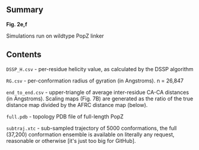 ## Summary

**Fig. 2e,f**

Simulations run on wildtype PopZ linker


## Contents

`DSSP_H.csv` - per-residue helicity value, as calculated by the DSSP algorithm

`RG.csv` - per-conformation radius of gyration (in Angstroms). n = 26,847

`end_to_end.csv` - upper-triangle of average inter-residue CA-CA distances (in Angstroms). Scaling maps (Fig. 7B) are generated as the ratio of the true distance map divided by the AFRC distance map (below).


`full.pdb` - topology PDB file of full-length PopZ

`subtraj.xtc` - sub-sampled trajectory of 5000 conformations, the full (37,200) conformation ensemble is available on literally any request, reasonable or otherwise [it's just too big for GitHub]. 